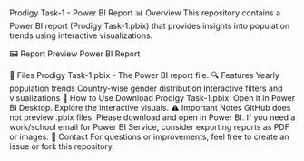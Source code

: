 Prodigy Task-1 - Power BI Report
📊 Overview
This repository contains a Power BI report (Prodigy Task-1.pbix) that provides insights into population trends using interactive visualizations.

🖼️ Report Preview
Power BI Report

📂 Files
Prodigy Task-1.pbix - The Power BI report file.
🔍 Features
Yearly population trends
Country-wise gender distribution
Interactive filters and visualizations
🚀 How to Use
Download Prodigy Task-1.pbix.
Open it in Power BI Desktop.
Explore the interactive visuals.
⚠️ Important Notes
GitHub does not preview .pbix files. Please download and open in Power BI.
If you need a work/school email for Power BI Service, consider exporting reports as PDF or images.
📩 Contact
For questions or improvements, feel free to create an issue or fork this repository.
